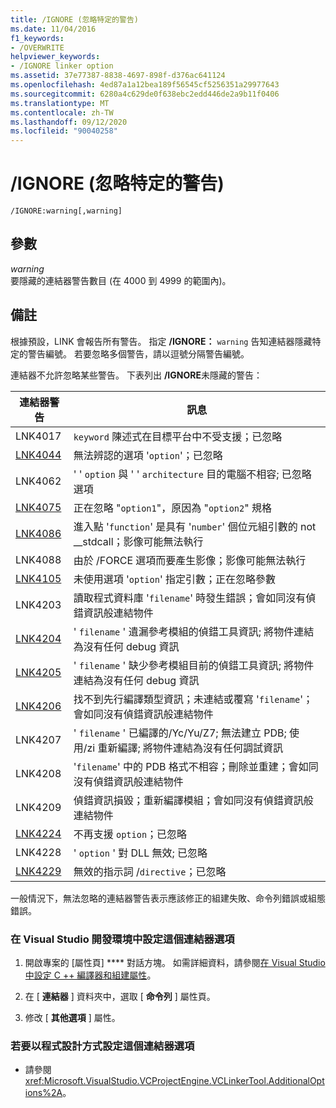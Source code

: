 ```yaml
---
title: /IGNORE (忽略特定的警告)
ms.date: 11/04/2016
f1_keywords:
- /OVERWRITE
helpviewer_keywords:
- /IGNORE linker option
ms.assetid: 37e77387-8838-4697-898f-d376ac641124
ms.openlocfilehash: 4ed87a1a12bea189f56545cf5256351a29977643
ms.sourcegitcommit: 6280a4c629de0f638ebc2edd446de2a9b11f0406
ms.translationtype: MT
ms.contentlocale: zh-TW
ms.lasthandoff: 09/12/2020
ms.locfileid: "90040258"
---
```

# <a name="ignore-ignore-specific-warnings"></a>/IGNORE (忽略特定的警告)

```
/IGNORE:warning[,warning]
```

## <a name="parameters"></a>參數

*warning*<br/>
要隱藏的連結器警告數目 (在 4000 到 4999 的範圍內)。

## <a name="remarks"></a>備註

根據預設，LINK 會報告所有警告。 指定 **/IGNORE：** `warning` 告知連結器隱藏特定的警告編號。 若要忽略多個警告，請以逗號分隔警告編號。

連結器不允許忽略某些警告。 下表列出 **/IGNORE**未隱藏的警告：

| 連結器警告 | 訊息 |
|--------------------|-|
|LNK4017|`keyword` 陳述式在目標平台中不受支援；已忽略|
|[LNK4044](../../error-messages/tool-errors/linker-tools-warning-lnk4044.md)|無法辨認的選項 '`option`'；已忽略|
|LNK4062|' ' `option` 與 ' ' `architecture` 目的電腦不相容; 已忽略選項|
|[LNK4075](../../error-messages/tool-errors/linker-tools-warning-lnk4075.md)|正在忽略 "`option1`"，原因為 "`option2`" 規格|
|[LNK4086](../../error-messages/tool-errors/linker-tools-warning-lnk4086.md)|進入點 '`function`' 是具有 '`number`' 個位元組引數的 not __stdcall；影像可能無法執行|
|LNK4088|由於 /FORCE 選項而要產生影像；影像可能無法執行|
|[LNK4105](../../error-messages/tool-errors/linker-tools-warning-lnk4105.md)|未使用選項 '`option`' 指定引數；正在忽略參數|
|LNK4203|讀取程式資料庫 '`filename`' 時發生錯誤；會如同沒有偵錯資訊般連結物件|
|[LNK4204](../../error-messages/tool-errors/linker-tools-warning-lnk4204.md)|' `filename` ' 遺漏參考模組的偵錯工具資訊; 將物件連結為沒有任何 debug 資訊|
|[LNK4205](../../error-messages/tool-errors/linker-tools-warning-lnk4205.md)|' `filename` ' 缺少參考模組目前的偵錯工具資訊; 將物件連結為沒有任何 debug 資訊|
|[LNK4206](../../error-messages/tool-errors/linker-tools-warning-lnk4206.md)|找不到先行編譯類型資訊；未連結或覆寫 '`filename`'；會如同沒有偵錯資訊般連結物件|
|LNK4207|' `filename` ' 已編譯的/Yc/Yu/Z7; 無法建立 PDB; 使用/zi 重新編譯; 將物件連結為沒有任何調試資訊|
|LNK4208|'`filename`' 中的 PDB 格式不相容；刪除並重建；會如同沒有偵錯資訊般連結物件|
|LNK4209|偵錯資訊損毀；重新編譯模組；會如同沒有偵錯資訊般連結物件|
|[LNK4224](../../error-messages/tool-errors/linker-tools-warning-lnk4224.md)|不再支援 `option`；已忽略|
|LNK4228|' `option` ' 對 DLL 無效; 已忽略|
|[LNK4229](../../error-messages/tool-errors/linker-tools-warning-lnk4229.md)|無效的指示詞 /`directive`；已忽略|

一般情況下，無法忽略的連結器警告表示應該修正的組建失敗、命令列錯誤或組態錯誤。

### <a name="to-set-this-linker-option-in-the-visual-studio-development-environment"></a>在 Visual Studio 開發環境中設定這個連結器選項

1. 開啟專案的 [屬性頁] **** 對話方塊。 如需詳細資料，請參閱[在 Visual Studio 中設定 C ++ 編譯器和組建屬性](../working-with-project-properties.md)。

1. 在 [ **連結器** ] 資料夾中，選取 [ **命令列** ] 屬性頁。

1. 修改 [ **其他選項** ] 屬性。

### <a name="to-set-this-linker-option-programmatically"></a>若要以程式設計方式設定這個連結器選項

- 請參閱 <xref:Microsoft.VisualStudio.VCProjectEngine.VCLinkerTool.AdditionalOptions%2A>。
